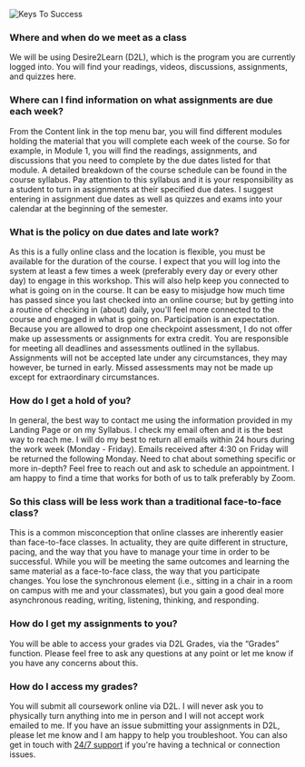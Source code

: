 ![Keys To Success](https://github.com/dawsonfairbanks/envs_425_525_iCourse/blob/master/keys_success.png)

### Where and when do we meet as a class
We will be using Desire2Learn (D2L), which is the program you are currently logged into. 
You will find your readings, videos, discussions, assignments, and quizzes here.

### Where can I find information on what assignments are due each week?

From the Content link in the top menu bar, you will find different modules holding the 
material that you will complete each week of the course. So for example, in Module 1, 
you will find the readings, assignments, and discussions that you need to complete by the 
due dates listed for that module. A detailed breakdown of the course schedule can be found 
in the course syllabus. Pay attention to this syllabus and it is your responsibility as a 
student to turn in assignments at their specified due dates. I suggest entering in 
assignment due dates as well as quizzes and exams into your calendar at the beginning 
of the semester.

### What is the policy on due dates and late work?

As this is a fully online class and the location is flexible, you must be available for 
the duration of the course. I expect that you will log into the system at least a few
 times a week (preferably every day or every other day) to engage in this workshop. This 
 will also help keep you connected to what is going on in the course. It can be easy to 
 misjudge how much time has passed since you last checked into an online course; but 
 by getting into a routine of checking in (about) daily, you'll feel more connected to 
 the course and engaged in what is going on. Participation is an expectation. Because 
 you are allowed to drop one checkpoint assessment, I do not offer make up assessments 
 or assignments for extra credit. You are responsible for meeting all deadlines and 
 assessments outlined in the syllabus. Assignments will not be accepted late under any 
 circumstances, they may however, be turned in early. Missed assessments may not be 
 made up except for extraordinary circumstances.

### How do I get a hold of you?

In general, the best way to contact me using the information provided in my Landing Page 
or on my Syllabus. I check my email often and it is the best way to reach me. 
I will do my best to return all emails within 24 hours during the work week (Monday - Friday). 
Emails received after 4:30 on Friday will be returned the following Monday. Need to chat 
about something specific or more in-depth? Feel free to reach out and ask to schedule an 
appointment. I am happy to find a time that works for both of us to talk preferably by Zoom.

### So this class will be less work than a traditional face-to-face class?

This is a common misconception that online classes are inherently easier than face-to-face 
classes. In actuality, they are quite different in structure, pacing, and the way that 
you have to manage your time in order to be successful. While you will be meeting the 
same outcomes and learning the same material as a face-to-face class, the way that you 
participate changes. You lose the synchronous element (i.e., sitting in a chair in a 
room on campus with me and your classmates), but you gain a good deal more asynchronous 
reading, writing, listening, thinking, and responding.

### How do I get my assignments to you?

You will be able to access your grades via D2L Grades, via the “Grades” function. 
Please feel free to ask any questions at any point or let me know if you have 
any concerns about this.

### How do I access my grades?

You will submit all coursework online via D2L. I will never ask you to physically 
turn anything into me in person and I will not accept work emailed to me. If you have an 
issue submitting your assignments in D2L, please let me know and I am happy to help you 
troubleshoot. You can also get in touch with 
[24/7 support](https://it.arizona.edu/service/247-it-support) if you're having a 
technical or connection issues.


